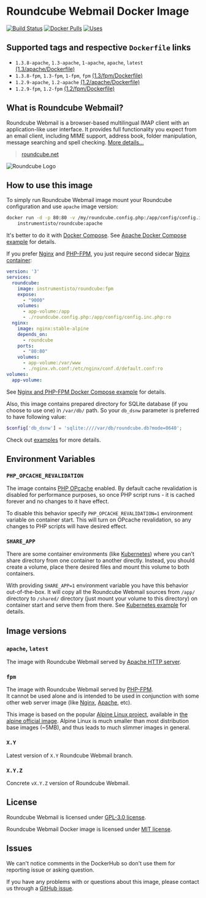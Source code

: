 Roundcube Webmail Docker Image
==============================

[![Build Status](https://travis-ci.org/instrumentisto/roundcube-docker-image.svg?branch=master)](https://travis-ci.org/instrumentisto/roundcube-docker-image) [![Docker Pulls](https://img.shields.io/docker/pulls/instrumentisto/roundcube.svg)](https://hub.docker.com/r/instrumentisto/roundcube) [![Uses](https://img.shields.io/badge/uses-s6--overlay-blue.svg)](https://github.com/just-containers/s6-overlay)




## Supported tags and respective `Dockerfile` links

- `1.3.8-apache`, `1.3-apache`, `1-apache`, `apache`, `latest` [(1.3/apache/Dockerfile)][101]
- `1.3.8-fpm`, `1.3-fpm`, `1-fpm`, `fpm` [(1.3/fpm/Dockerfile)][102]
- `1.2.9-apache`, `1.2-apache` [(1.2/apache/Dockerfile)][103]
- `1.2.9-fpm`, `1.2-fpm` [(1.2/fpm/Dockerfile)][104]




## What is Roundcube Webmail?

Roundcube Webmail is a browser-based multilingual IMAP client with an application-like user interface. It provides full functionality you expect from an email client, including MIME support, address book, folder manipulation, message searching and spell checking.
[More details...](https://roundcube.net/about)

> [roundcube.net](https://roundcube.net/)

![Roundcube Logo](https://roundcube.net/images/logo.png)




## How to use this image

To simply run Roundcube Webmail image mount your Roundcube configuration and use `apache` image version: 
```bash
docker run -d -p 80:80 -v /my/roundcube.config.php:/app/config/config.inc.php \
    instrumentisto/roundcube:apache
```

It's better to do it with [Docker Compose][8]. See [Apache Docker Compose example][7] for details.

If you prefer [Nginx][10] and [PHP-FPM][9], you just require second sidecar [Nginx container][11]:
```yaml
version: '3'
services:
  roundcube:
    image: instrumentisto/roundcube:fpm
    expose:
      - "9000"
    volumes:
      - app-volume:/app
      - ./roundcube.config.php:/app/config/config.inc.php:ro
  nginx:
    image: nginx:stable-alpine
    depends_on:
      - roundcube
    ports:
      - "80:80"
    volumes:
      - app-volume:/var/www
      - ./nginx.vh.conf:/etc/nginx/conf.d/default.conf:ro
volumes:
  app-volume:
```

See [Nginx and PHP-FPM Docker Compose example][6] for details.

Also, this image contains prepared directory for SQLite database (if you choose to use one) in `/var/db/` path. So your `db_dsnw` parameter is preferred to have following value:
```php
$config['db_dsnw'] = 'sqlite:////var/db/roundcube.db?mode=0640';
```

Check out [examples][13] for more details.




## Environment Variables


### `PHP_OPCACHE_REVALIDATION`

The image contains [PHP OPcache][4] enabled. By default cache revalidation is disabled for performance purposes, so once PHP script runs - it is cached forever and no changes to it have effect.

To disable this behavior specify `PHP_OPCACHE_REVALIDATION=1` environment variable on container start. This will turn on OPcache revalidation, so any changes to PHP scripts will have desired effect.


### `SHARE_APP`

There are some container environments (like [Kubernetes](https://kubernetes.io)) where you can't share directory from one container to another directly. Instead, you should create a volume, place there desired files and mount this volume to both containers.

With providing `SHARE_APP=1` environment variable you have this behavior out-of-the-box. It will copy all the Roundcube Webmail sources from `/app/` directory to `/shared/` directory (just mount your volume to this directory) on container start and serve them from there. See [Kubernetes example][5] for details.




## Image versions


### `apache`, `latest`

The image with Roundcube Webmail served by [Apache HTTP server](http://httpd.apache.org). 


### `fpm`

The image with Roundcube Webmail served by [PHP-FPM][9].  
It cannot be used alone and is intended to be used in conjunction with some other web server image (like [Nginx][11], [Apache][12], etc).

This image is based on the popular [Alpine Linux project][1], available in [the alpine official image][2]. Alpine Linux is much smaller than most distribution base images (~5MB), and thus leads to much slimmer images in general.


### `X.Y`

Latest version of `X.Y` Roundcube Webmail branch.


### `X.Y.Z`

Concrete `vX.Y.Z` version of Roundcube Webmail.




## License

Roundcube Webmail is licensed under [GPL-3.0 license][91].

Roundcube Webmail Docker image is licensed under [MIT license][90].




## Issues

We can't notice comments in the DockerHub so don't use them for reporting issue or asking question.

If you have any problems with or questions about this image, please contact us through a [GitHub issue][3].





[1]: http://alpinelinux.org
[2]: https://hub.docker.com/_/alpine
[3]: https://github.com/instrumentisto/roundcube-docker-image/issues
[4]: http://php.net/manual/en/book.opcache.php
[5]: https://github.com/instrumentisto/roundcube-docker-image/blob/master/examples/fpm-nginx.k8s.yml
[6]: https://github.com/instrumentisto/roundcube-docker-image/blob/master/examples/fpm-nginx.docker-compose.yml
[7]: https://github.com/instrumentisto/roundcube-docker-image/blob/master/examples/apache.docker-compose.yml
[8]: https://docs.docker.com/compose
[9]: https://php-fpm.org
[10]: https://www.nginx.com
[11]: https://hub.docker.com/_/nginx
[12]: https://hub.docker.com/_/httpd
[13]: https://github.com/instrumentisto/roundcube-docker-image/blob/master/examples
[90]: https://github.com/instrumentisto/roundcube-docker-image/blob/master/LICENSE.md
[91]: https://github.com/roundcube/roundcubemail/blob/master/LICENSE
[101]: https://github.com/instrumentisto/roundcube-docker-image/blob/master/1.3/apache/Dockerfile
[102]: https://github.com/instrumentisto/roundcube-docker-image/blob/master/1.3/fpm/Dockerfile
[103]: https://github.com/instrumentisto/roundcube-docker-image/blob/master/1.2/apache/Dockerfile
[104]: https://github.com/instrumentisto/roundcube-docker-image/blob/master/1.2/fpm/Dockerfile
